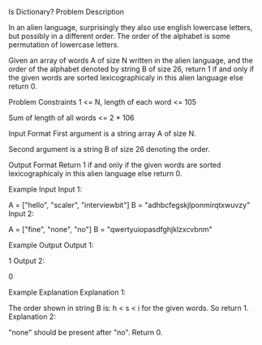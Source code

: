 Is Dictionary?
Problem Description

In an alien language, surprisingly they also use english lowercase letters, but possibly in a different order. The order of the alphabet is some permutation of lowercase letters.

Given an array of words A of size N written in the alien language, and the order of the alphabet denoted by string B of size 26, return 1 if and only if the given words are sorted lexicographicaly in this alien language else return 0.



Problem Constraints
1 <= N, length of each word <= 105

Sum of length of all words <= 2 * 106



Input Format
First argument is a string array A of size N.

Second argument is a string B of size 26 denoting the order.



Output Format
Return 1 if and only if the given words are sorted lexicographicaly in this alien language else return 0.



Example Input
Input 1:

 A = ["hello", "scaler", "interviewbit"]
 B = "adhbcfegskjlponmirqtxwuvzy"
Input 2:

 A = ["fine", "none", "no"]
 B = "qwertyuiopasdfghjklzxcvbnm"


Example Output
Output 1:

 1
Output 2:

 0


Example Explanation
Explanation 1:

 The order shown in string B is: h < s < i for the given words. So return 1.
Explanation 2:

 "none" should be present after "no". Return 0.